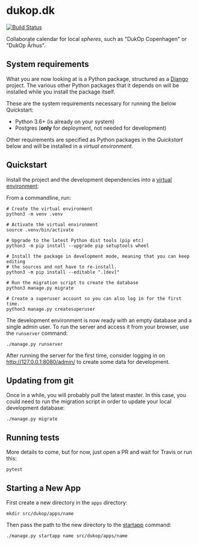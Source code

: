 # dukop.dk

[![Build Status](https://travis-ci.com/dukop/django-dukop.svg?branch=master)](https://travis-ci.com/dukop/django-dukop)

Collaborate calendar for local *spheres*, such as "DukOp Copenhagen" or "DukOp Århus".

## System requirements

What you are now looking at is a Python package, structured as a
[Django](https://www.djangoproject.com/) project. The various other Python
packages that it depends on will be installed while you install the package
itself.

These are the system requirements necessary for running the below Quickstart:

* Python 3.6+ (is already on your system)
* Postgres (**only** for deployment, not needed for development)

Other requirements are specified as Python packages in the *Quickstart* below
and will be installed in a *virtual environment*.

## Quickstart

Install the project and the development dependencies into a
[virtual environment](https://docs.python.org/3.7/tutorial/venv.html):

From a commandline, run:

```console
# Create the virtual environment
python3 -m venv .venv

# Activate the virtual environment
source .venv/bin/activate

# Upgrade to the latest Python dist tools (pip etc)
python3 -m pip install --upgrade pip setuptools wheel

# Install the package in development mode, meaning that you can keep editing
# the sources and not have to re-install.
python3 -m pip install --editable ".[dev]"

# Run the migration script to create the database
python3 manage.py migrate

# Create a superuser account so you can also log in for the first time.
python3 manage.py createsuperuser
```

The development environment is now ready with an empty database and a single
admin user. To run the server and access it from your browser, use the
`runserver` command:

```console
./manage.py runserver
```

After running the server for the first time, consider logging in on
http://127.0.0.1:8080/admin/ to create some data for development.


## Updating from git

Once in a while, you will probably pull the latest master. In this case, you
could need to run the migration script in order to update your local development
database:

```console
./manage.py migrate
```


## Running tests

More details to come, but for now, just open a PR and wait for Travis or run
this:

```console
pytest
```

## Starting a New App

First create a new directory in the `apps` directory:

```console
mkdir src/dukop/apps/name
```

Then pass the path to the new directory to the
[startapp](https://docs.djangoproject.com/en/2.1/ref/django-admin/#django-admin-startapp)
command:

```console
./manage.py startapp name src/dukop/apps/name
```
